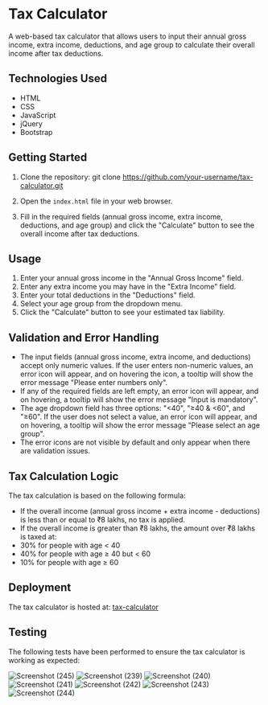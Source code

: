 # Tax Calculator

A web-based tax calculator that allows users to input their annual gross income, extra income, deductions, and age group to calculate their overall income after tax deductions.

## Technologies Used

- HTML
- CSS
- JavaScript
- jQuery
- Bootstrap

## Getting Started

1. Clone the repository:
   git clone https://github.com/your-username/tax-calculator.git

2. Open the `index.html` file in your web browser.
3. Fill in the required fields (annual gross income, extra income, deductions, and age group) and click the "Calculate" button to see the overall income after tax deductions.

## Usage

1. Enter your annual gross income in the "Annual Gross Income" field.
2. Enter any extra income you may have in the "Extra Income" field.
3. Enter your total deductions in the "Deductions" field.
4. Select your age group from the dropdown menu.
5. Click the "Calculate" button to see your estimated tax liability.

## Validation and Error Handling

- The input fields (annual gross income, extra income, and deductions) accept only numeric values. If the user enters non-numeric values, an error icon will appear, and on hovering the icon, a tooltip will show the error message "Please enter numbers only".
- If any of the required fields are left empty, an error icon will appear, and on hovering, a tooltip will show the error message "Input is mandatory".
- The age dropdown field has three options: "<40", "≥40 & <60", and "≥60". If the user does not select a value, an error icon will appear, and on hovering, a tooltip will show the error message "Please select an age group".
- The error icons are not visible by default and only appear when there are validation issues.

## Tax Calculation Logic

The tax calculation is based on the following formula:

- If the overall income (annual gross income + extra income - deductions) is less than or equal to ₹8 lakhs, no tax is applied.
- If the overall income is greater than ₹8 lakhs, the amount over ₹8 lakhs is taxed at:
- 30% for people with age < 40
- 40% for people with age ≥ 40 but < 60
- 10% for people with age ≥ 60

## Deployment

The tax calculator is hosted at: [tax-calculator](https://tax-calculator-web-app.netlify.app/)


## Testing

The following tests have been performed to ensure the tax calculator is working as expected:

![Screenshot (245)](https://github.com/jayprakash25/Tax-Calculator/assets/110524709/9bdf6d10-f5d7-4fd1-b7eb-45be8f70bad4)
![Screenshot (239)](https://github.com/jayprakash25/Tax-Calculator/assets/110524709/c28c97c2-59c2-48e4-acd3-b03d3bb308a6)
![Screenshot (240)](https://github.com/jayprakash25/Tax-Calculator/assets/110524709/81d8370f-34df-46fb-85a9-6d75e8bb1806)
![Screenshot (241)](https://github.com/jayprakash25/Tax-Calculator/assets/110524709/863aebad-31db-43b2-992e-62d3269e8e93)
![Screenshot (242)](https://github.com/jayprakash25/Tax-Calculator/assets/110524709/22f713ad-2b36-478a-83f7-b8ecfd57ee11)
![Screenshot (243)](https://github.com/jayprakash25/Tax-Calculator/assets/110524709/22ed46ac-c7db-43f0-8223-a276317b664a)
![Screenshot (244)](https://github.com/jayprakash25/Tax-Calculator/assets/110524709/10c79165-5bb8-4ea7-87af-257a049e05b7)





